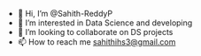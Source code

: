 - 👋 Hi, I’m @Sahith-ReddyP
- 👀 I’m interested in Data Science and developing
- 💞️ I’m looking to collaborate on DS projects
- 📫 How to reach me sahithihs3@gmail.com

<!---
Sahith-ReddyP/Sahith-ReddyP is a ✨ special ✨ repository because its `README.md` (this file) appears on your GitHub profile.
You can click the Preview link to take a look at your changes.
--->

